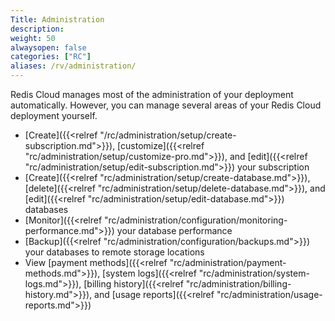 ```yaml
---
Title: Administration
description:
weight: 50
alwaysopen: false
categories: ["RC"]
aliases: /rv/administration/
---
```

Redis Cloud manages most of the administration of your deployment automatically. However, you can manage several areas of your Redis Cloud deployment yourself.

- [Create]({{<relref "/rc/administration/setup/create-subscription.md">}}), [customize]({{<relref "rc/administration/setup/customize-pro.md">}}), and [edit]({{<relref "rc/administration/setup/edit-subscription.md">}}) your subscription
- [Create]({{<relref "rc/administration/setup/create-database.md">}}), [delete]({{<relref "rc/administration/setup/delete-database.md">}}), and [edit]({{<relref "rc/administration/setup/edit-database.md">}}) databases
- [Monitor]({{<relref "rc/administration/configuration/monitoring-performance.md">}}) your database performance
- [Backup]({{<relref "rc/administration/configuration/backups.md">}}) your databases to remote storage locations
- View [payment methods]({{<relref "rc/administration/payment-methods.md">}}), [system logs]({{<relref "rc/administration/system-logs.md">}}), [billing history]({{<relref "rc/administration/billing-history.md">}}), and [usage reports]({{<relref "rc/administration/usage-reports.md">}})
